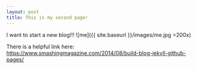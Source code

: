```yaml
---
layout: post
title: This is my second page!
---
```


I want to start a new blog!!!
![me]({{ site.baseurl }}/images/me.jpg =200x)

There is a helpful link here: https://www.smashingmagazine.com/2014/08/build-blog-jekyll-github-pages/